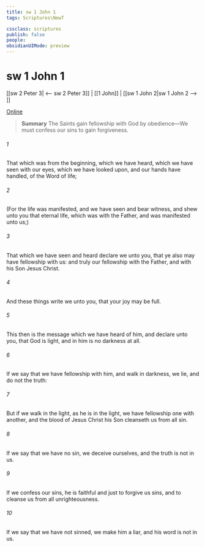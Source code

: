 ```yaml
---
title: sw 1 John 1
tags: Scriptures\NewT

cssclass: scriptures
publish: false
people:
obsidianUIMode: preview
---
```


# sw 1 John 1
[[sw 2 Peter 3| <-- sw 2 Peter 3]] | [[1 John]] | [[sw 1 John 2|sw 1 John 2 --> ]]

[Online](https://churchofjesuschrist.org/study/scriptures/nt/1-jn/1?lang=eng)

> __Summary__
The Saints gain fellowship with God by obedience—We must confess our sins to gain forgiveness.

###### 1 
That which was from the beginning, which we have heard, which we have seen with our eyes, which we have looked upon, and our hands have handled, of the Word of life;

###### 2 
(For the life was manifested, and we have seen  and bear witness, and shew unto you that eternal life, which was with the Father, and was manifested unto us;)

###### 3 
That which we have seen and heard declare we unto you, that ye also may have fellowship with us: and truly our fellowship  with the Father, and with his Son Jesus Christ.

###### 4 
And these things write we unto you, that your joy may be full.

###### 5 
This then is the message which we have heard of him, and declare unto you, that God is light, and in him is no darkness at all.

###### 6 
If we say that we have fellowship with him, and walk in darkness, we lie, and do not the truth:

###### 7 
But if we walk in the light, as he is in the light, we have fellowship one with another, and the blood of Jesus Christ his Son cleanseth us from all sin.

###### 8 
If we say that we have no sin, we deceive ourselves, and the truth is not in us.

###### 9 
If we confess our sins, he is faithful and just to forgive us  sins, and to cleanse us from all unrighteousness.

###### 10 
If we say that we have not sinned, we make him a liar, and his word is not in us.

